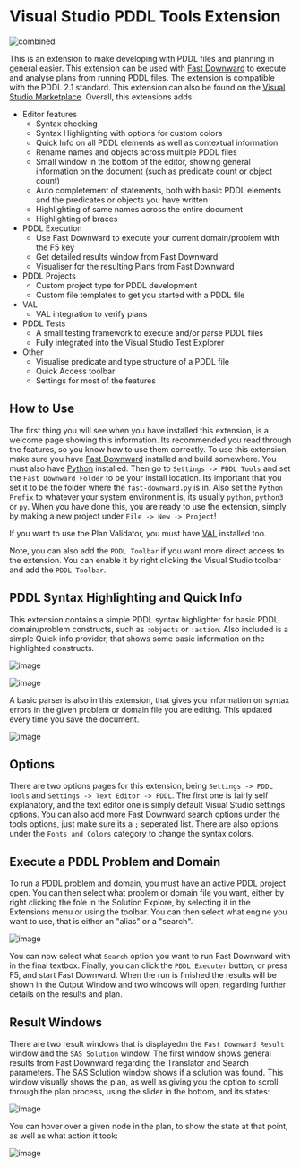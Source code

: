 # Visual Studio PDDL Tools Extension

![combined](https://github.com/kris701/PDDLTools/assets/22596587/5ead8019-9c45-4d5d-94d4-e72d4f361914)

This is an extension to make developing with PDDL files and planning in general easier.
This extension can be used with [Fast Downward](https://www.fast-downward.org/) to execute and analyse plans from running PDDL files. The extension is compatible with the PDDL 2.1 standard.
This extension can also be found on the [Visual Studio Marketplace](https://marketplace.visualstudio.com/items?itemName=KristianSkovJohansen.pddltools).
Overall, this extensions adds:
* Editor features
  * Syntax checking
  * Syntax Highlighting with options for custom colors
  * Quick Info on all PDDL elements as well as contextual information
  * Rename names and objects across multiple PDDL files
  * Small window in the bottom of the editor, showing general information on the document (such as predicate count or object count)
  * Auto completement of statements, both with basic PDDL elements and the predicates or objects you have written
  * Highlighting of same names across the entire document
  * Highlighting of braces
* PDDL Execution
  * Use Fast Downward to execute your current domain/problem with the F5 key
  * Get detailed results window from Fast Downward
  * Visualiser for the resulting Plans from Fast Downward
* PDDL Projects
  * Custom project type for PDDL development
  * Custom file templates to get you started with a PDDL file
* VAL
  * VAL integration to verify plans
* PDDL Tests
  * A small testing framework to execute and/or parse PDDL files
  * Fully integrated into the Visual Studio Test Explorer
* Other
  * Visualise predicate and type structure of a PDDL file
  * Quick Access toolbar
  * Settings for most of the features

## How to Use
The first thing you will see when you have installed this extension, is a welcome page showing this information.
Its recommended you read through the features, so you know how to use them correctly.
To use this extension, make sure you have [Fast Downward](https://www.fast-downward.org/) installed and build somewhere. You must also have [Python](https://www.python.org/) installed.
Then go to `Settings -> PDDL Tools` and set the `Fast Downward Folder` to be your install location. Its important that you set it to be the folder where the `fast-downward.py` is in.
Also set the `Python Prefix` to whatever your system environment is, its usually `python`, `python3` or `py`.
When you have done this, you are ready to use the extension, simply by making a new project under `File -> New -> Project`!

If you want to use the Plan Validator, you must have [VAL](https://www.fast-downward.org/SettingUpVal) installed too. 

Note, you can also add the `PDDL Toolbar` if you want more direct access to the extension. You can enable it by right clicking the Visual Studio toolbar and add the `PDDL Toolbar`.

## PDDL Syntax Highlighting and Quick Info
This extension contains a simple PDDL syntax highlighter for basic PDDL domain/problem constructs, such as `:objects` or `:action`.
Also included is a simple Quick info provider, that shows some basic information on the highlighted constructs.

![image](https://github.com/kris701/PDDLTools/assets/22596587/ec94d09a-548a-4129-8ee0-94770f63b8ed)

![image](https://github.com/kris701/PDDLTools/assets/22596587/0269bfe7-319e-4aad-85b7-2e8b9f7e73ea)

A basic parser is also in this extension, that gives you information on syntax errors in the given problem or domain file you are editing. This updated every time you save the document.

![image](https://github.com/kris701/PDDLTools/assets/22596587/fed581a2-6373-4a4a-84dc-86bb115bd2d2)

## Options
There are two options pages for this extension, being `Settings -> PDDL Tools` and `Settings -> Text Editor -> PDDL`.
The first one is fairly self explanatory, and the text editor one is simply default Visual Studio settings options.
You can also add more Fast Downward search options under the tools options, just make sure its a `;` seperated list.
There are also options under the `Fonts and Colors` category to change the syntax colors.

## Execute a PDDL Problem and Domain
To run a PDDL problem and domain, you must have an active PDDL project open. You can then select what problem or domain file you want, either by right clicking the fole in the Solution Explore, by selecting it in the Extensions menu or using the toolbar. You can then select what engine you want to use, that is either an "alias" or a "search".

![image](https://github.com/kris701/PDDLTools/assets/22596587/539f0c73-51e3-443e-a19b-c3b926c57da7)

You can now select what `Search` option you want to run Fast Downward with in the final textbox.
Finally, you can click the `PDDL Executer` button, or press F5, and start Fast Downward. When the run is finished the results will be shown in the Output Window and two windows will open, regarding further details on the results and plan.

## Result Windows
There are two result windows that is displayedm the `Fast Downward Result` window and the `SAS Solution` window.
The first window shows general results from Fast Downward regarding the Translator and Search parameters.
The SAS Solution window shows if a solution was found.
This window visually shows the plan, as well as giving you the option to scroll through the plan process, using the slider in the bottom, and its states:

![image](https://github.com/kris701/PDDLTools/assets/22596587/019a2883-6d5c-4f47-8362-ad301f1de13e)

You can hover over a given node in the plan, to show the state at that point, as well as what action it took:

![image](https://github.com/kris701/PDDLTools/assets/22596587/b917ea0d-0cdd-4ed3-af0d-e921de345df0)
